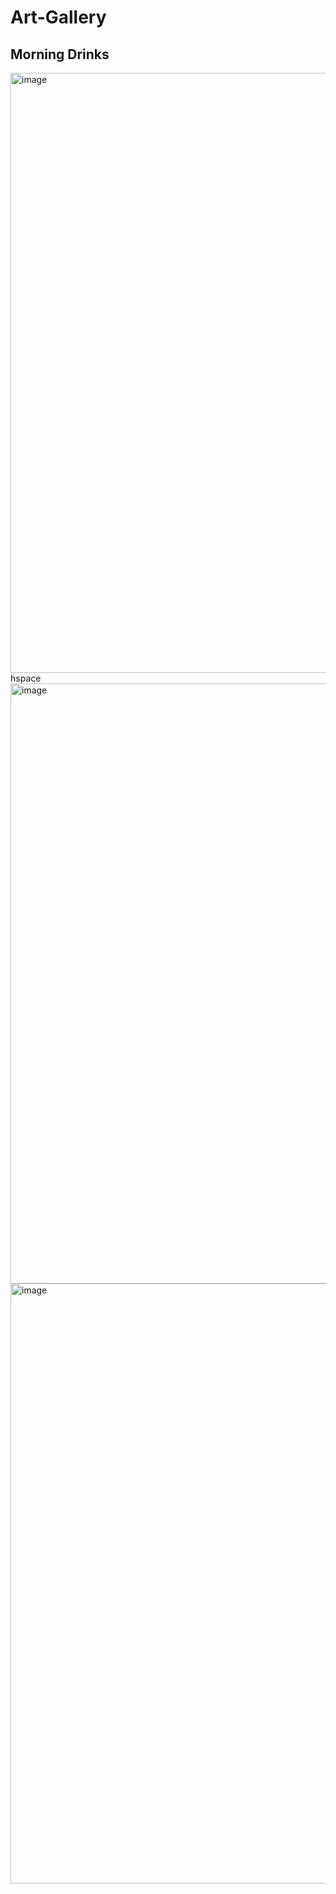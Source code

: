 # Art-Gallery
<h2> Morning Drinks </h2>
<img width="1280" height="960" alt="image" src="https://github.com/user-attachments/assets/5214b9c4-5992-4cf9-9eb8-9f469f9114d2" />
hspace
<img wisth="1980" height="960" alt="image" src="https://images.unsplash.com/photo-1624948465027-6f9b51067557?q=80&w=1470&auto=format&fit=crop&ixlib=rb-4.1.0&ixid=M3wxMjA3fDB8MHxwaG90by1wYWdlfHx8fGVufDB8fHx8fA%3D%3D" />
<img width="1280" height="960" alt="image" src="https://github.com/user-attachments/assets/c888ad0c-a991-448a-b944-63abd5a61a72" />
